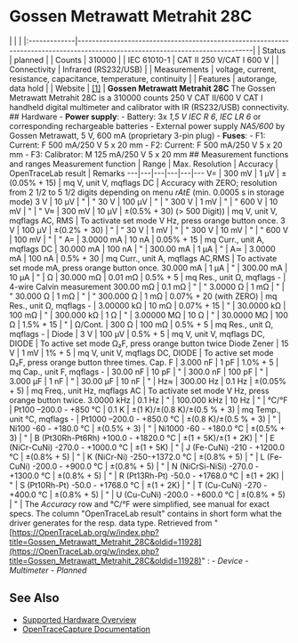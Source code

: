 # Gossen Metrawatt Metrahit 28C
| | | |:-------------|-------------------------------------------------------------------------------------------------------------------------------| | Status | planned | | Counts | 310000 | | IEC 61010-1 | CAT II 250 V/CAT I 600 V | | Connectivity | Infrared (RS232/USB) | | Measurements | voltage, current, resistance, capacitance, temperature, continuity | | Features | autorange, data hold | | Website | [[1]](https://www.gossenmetrawatt.com/english/produkte/metrahit28c.htm) | **Gossen Metrawatt Metrahit 28C** The Gossen Metrawatt Metrahit 28C is a 310000 counts 250 V CAT II/600 V CAT I handheld digital multimeter and calibrator with IR (RS232/USB) connectivity. ## Hardware \- **Power supply**: \- Battery: 3x *1,5 V IEC R 6*, *IEC LR 6* or corresponding rechargeable batteries \- External power supply *NA5/600* by Gossen Metrawatt, 5 V, 600 mA (proprietary 3-pin plug) \- **Fuses**: \- F1: Current: F 500 mA/250 V 5 x 20 mm \- F2: Current: F 500 mA/250 V 5 x 20 mm \- F3: Calibrator: M 125 mA/250 V 5 x 20 mm ## Measurement functions and ranges Measurement function | Range | Max. Resolution | Accuracy | OpenTraceLab result | Remarks
---|---|---|---|---|---
V= | 300 mV | 1 μV | ±(0.05% + 15) | mq V, unit V, mqflags DC | Accuracy with ZERO; resolution from 2 1/2 to 5 1/2 digits depending on menu _rAtE_ (min. 0.0005 s in storage mode)
3 V | 10 μV | " | "
30 V | 100 μV | " | "
300 V | 1 mV | " | "
600 V | 10 mV | " | "
V≈ | 300 mV | 10 µV | ±(0.5% + 30) (> 500 Digit)) | mq V, unit V, mqflags AC, RMS | To activate set mode V Hz, press orange button once.
3 V | 100 μV | ±(0.2% + 30) | " | "
30 V | 1 mV | " | "
300 V | 10 mV | " | "
600 V | 100 mV | " | "
A= | 3.0000 mA | 10 nA | 0.05% + 15 | mq Curr., unit A, mqflags DC |
30.000 mA | 100 nA | " |
300.00 mA | 1 µA | " |
A≃ |  3.0000 mA | 100 nA | 0.5% + 30 | mq Curr., unit A, mqflags AC,RMS | To activate set mode mA, press orange button once.
30.000 mA | 1 µA | " |
300.00 mA | 10 µA | " |
Ω | 30.000 mΩ | 0.01 mΩ | 0.5% + 5 | mq Res., unit Ω, mqflags - | 4-wire Calvin measurement
300.00 mΩ | 0.1 mΩ | " | "
3.0000 Ω | 1 mΩ | " | "
30.000 Ω | 1 mΩ | " | "
300.000 Ω | 1 mΩ | 0.07% + 20 (with ZERO) | mq Res., unit Ω, mqflags - |
3.00000 kΩ | 10 mΩ | 0.07% + 15 | " |
30.0000 kΩ | 100 mΩ | " |
300.000 kΩ | 1 Ω | " |
3.00000 MΩ | 10 Ω | " |
30.0000 MΩ | 100 Ω | 1.5% + 15 | " |
Ω/Cont. | 300 Ω | 100 mΩ | 0.5% + 5 | mq Res., unit Ω, mqflags - |
Diode | 3 V | 100 µV | 0.5% + 5 | mq V, unit V, mqflags DC, DIODE | To active set mode Ω₂F, press orange button twice
Diode Zener | 15 V | 1 mV | 1% + 5 | mq V, unit V, mqflags DC, DIODE | To active set mode Ω₂F, press orange button three times.
Cap. F | 3.000 nF | 1 pF | 1.0% + 5 | mq Cap., unit F, mqflags - |
30.00 nF | 10 pF | " |
300.0 nF | 100 pF | " |
3.000 µF | 1 nF | " |
30.00 µF | 10 nF | " |
Hz≈ | 300.00 Hz | 0.1 Hz | ±(0.05% + 5) | mq Freq., unit Hz, mqflags AC | To activate set mode V Hz, press orange button twice.
3.0000 kHz | 0.1 Hz | " |
100.000 kHz | 10 Hz | " |
°C/°F | Pt100
–200.0 - +850 °C | 0.1 K | ±(1 K)/±(0.8 K)/±(0.5 % + 3) | mq Temp., unit °C, mqflags - |
Pt1000
–200.0 - +850.0 °C | ±(0.8 K)/±(0.5 % + 3) | " |
Ni100
-60 - +180.0 °C | ±(0.5% + 3) | " |
Ni1000
-60 - +180.0 °C | ±(0.5% + 3) | " |
B (Pt30Rh-Pt6Rh)
+100.0 - +1820.0 °C | ±(1 + 5K)/±(1 + 2K) | " |
E (NiCr-CuNi)
-270.0 - +1000.0 °C | ±(1 + 5K) | " |
J (Fe-CuNi) -210 - +1200.0 °C | ±(0.8% + 5) | " |
K (NiCr-Ni) -250-+1372.0 °C | ±(0.8% + 5) | " |
L (Fe-CuNi) -200.0 - +900.0 °C | ±(0.8% + 5) | " |
N (NiCrSi-NiSi) -270.0 - +1300.0 °C | ±(0.8% + 5) | " |
R (Pt13Rh-Pt)
-50.0 - +1768.0 °C | ±(1 + 2K) | " |
S (Pt10Rh-Pt)
-50.0 - +1768.0 °C | ±(1 + 2K) | " |
T (Cu-CuNi) -270 - +400.0 °C | ±(0.8% + 5) | " |
U (Cu-CuNi) -200.0 - +600.0 °C | ±(0.8% + 5) | " |
The *Accuracy* row and °C/°F were simplified, see manual for exact specs. The column "OpenTraceLab result" contains in short form what the driver generates for the resp. data type.
Retrieved from "[https://OpenTraceLab.org/w/index.php?title=Gossen_Metrawatt_Metrahit_28C&oldid=11928](https://OpenTraceLab.org/w/index.php?title=Gossen_Metrawatt_Metrahit_28C&oldid=11928)"
: \- *Device* \- *Multimeter* \- *Planned*
## See Also
- [Supported Hardware Overview](../supported-hardware.md)
- [OpenTraceCapture Documentation](../../opentracecapture/overview.md)
